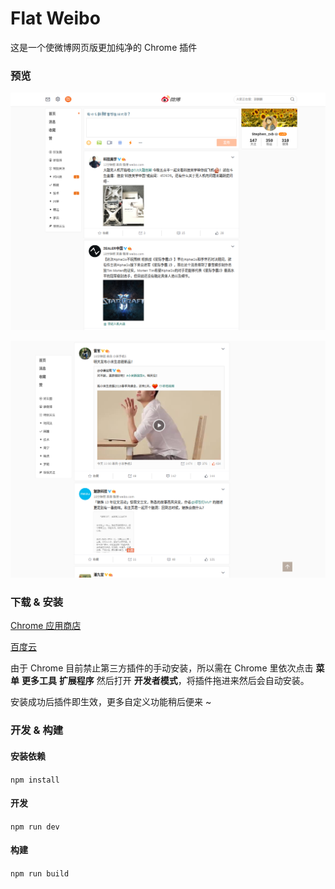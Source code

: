# Flat Weibo

这是一个使微博网页版更加纯净的 Chrome 插件

### 预览

![](./docs/img/1.png)

![](./docs/img/2.png)

### 下载 & 安装

[Chrome 应用商店](https://chrome.google.com/webstore/detail/flat-weibo/plmimfmefmleomdhkjabaiphhfdnobop)

[百度云](http://pan.baidu.com/s/1miEOqJe)

由于 Chrome 目前禁止第三方插件的手动安装，所以需在 Chrome 里依次点击 **菜单** **更多工具** **扩展程序** 然后打开 **开发者模式**，将插件拖进来然后会自动安装。

安装成功后插件即生效，更多自定义功能稍后便来 ~

### 开发 & 构建

#### 安装依赖

`npm install`

#### 开发

`npm run dev`

#### 构建

`npm run build`
